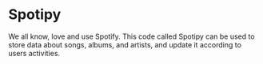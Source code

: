 # Spotipy
We all know, love and use Spotify. This code called Spotipy can be used to store data about songs, albums, and artists, and update it according to users activities.
